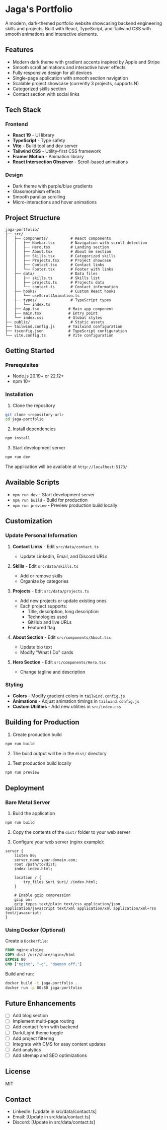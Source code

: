 # Jaga's Portfolio

A modern, dark-themed portfolio website showcasing backend engineering skills and projects. Built with React, TypeScript, and Tailwind CSS with smooth animations and interactive elements.

## Features

- Modern dark theme with gradient accents inspired by Apple and Stripe
- Smooth scroll animations and interactive hover effects
- Fully responsive design for all devices
- Single-page application with smooth section navigation
- Scalable project showcase (currently 3 projects, supports N)
- Categorized skills section
- Contact section with social links

## Tech Stack

### Frontend
- **React 19** - UI library
- **TypeScript** - Type safety
- **Vite** - Build tool and dev server
- **Tailwind CSS** - Utility-first CSS framework
- **Framer Motion** - Animation library
- **React Intersection Observer** - Scroll-based animations

### Design
- Dark theme with purple/blue gradients
- Glassmorphism effects
- Smooth parallax scrolling
- Micro-interactions and hover animations

## Project Structure

```
jaga-portfolio/
├── src/
│   ├── components/          # React components
│   │   ├── Navbar.tsx       # Navigation with scroll detection
│   │   ├── Hero.tsx         # Landing section
│   │   ├── About.tsx        # About me section
│   │   ├── Skills.tsx       # Categorized skills
│   │   ├── Projects.tsx     # Project showcase
│   │   ├── Contact.tsx      # Contact links
│   │   └── Footer.tsx       # Footer with links
│   ├── data/                # Data files
│   │   ├── skills.ts        # Skills list
│   │   ├── projects.ts      # Projects data
│   │   └── contact.ts       # Contact information
│   ├── hooks/               # Custom React hooks
│   │   └── useScrollAnimation.ts
│   ├── types/               # TypeScript types
│   │   └── index.ts
│   ├── App.tsx             # Main app component
│   ├── main.tsx            # Entry point
│   └── index.css           # Global styles
├── public/                  # Static assets
├── tailwind.config.js      # Tailwind configuration
├── tsconfig.json           # TypeScript configuration
└── vite.config.ts          # Vite configuration
```

## Getting Started

### Prerequisites

- Node.js 20.19+ or 22.12+
- npm 10+

### Installation

1. Clone the repository
```bash
git clone <repository-url>
cd jaga-portfolio
```

2. Install dependencies
```bash
npm install
```

3. Start development server
```bash
npm run dev
```

The application will be available at `http://localhost:5173/`

## Available Scripts

- `npm run dev` - Start development server
- `npm run build` - Build for production
- `npm run preview` - Preview production build locally

## Customization

### Update Personal Information

1. **Contact Links** - Edit `src/data/contact.ts`
   - Update LinkedIn, Email, and Discord URLs

2. **Skills** - Edit `src/data/skills.ts`
   - Add or remove skills
   - Organize by categories

3. **Projects** - Edit `src/data/projects.ts`
   - Add new projects or update existing ones
   - Each project supports:
     - Title, description, long description
     - Technologies used
     - GitHub and live URLs
     - Featured flag

4. **About Section** - Edit `src/components/About.tsx`
   - Update bio text
   - Modify "What I Do" cards

5. **Hero Section** - Edit `src/components/Hero.tsx`
   - Change tagline and description

### Styling

- **Colors** - Modify gradient colors in `tailwind.config.js`
- **Animations** - Adjust animation timings in `tailwind.config.js`
- **Custom Utilities** - Add new utilities in `src/index.css`

## Building for Production

1. Create production build
```bash
npm run build
```

2. The build output will be in the `dist/` directory

3. Test production build locally
```bash
npm run preview
```

## Deployment

### Bare Metal Server

1. Build the application
```bash
npm run build
```

2. Copy the contents of the `dist/` folder to your web server

3. Configure your web server (nginx example):

```nginx
server {
    listen 80;
    server_name your-domain.com;
    root /path/to/dist;
    index index.html;

    location / {
        try_files $uri $uri/ /index.html;
    }

    # Enable gzip compression
    gzip on;
    gzip_types text/plain text/css application/json application/javascript text/xml application/xml application/xml+rss text/javascript;
}
```

### Using Docker (Optional)

Create a `Dockerfile`:

```dockerfile
FROM nginx:alpine
COPY dist /usr/share/nginx/html
EXPOSE 80
CMD ["nginx", "-g", "daemon off;"]
```

Build and run:
```bash
docker build -t jaga-portfolio .
docker run -p 80:80 jaga-portfolio
```

## Future Enhancements

- [ ] Add blog section
- [ ] Implement multi-page routing
- [ ] Add contact form with backend
- [ ] Dark/Light theme toggle
- [ ] Add project filtering
- [ ] Integrate with CMS for easy content updates
- [ ] Add analytics
- [ ] Add sitemap and SEO optimizations

## License

MIT

## Contact

- LinkedIn: [Update in src/data/contact.ts]
- Email: [Update in src/data/contact.ts]
- Discord: [Update in src/data/contact.ts]
